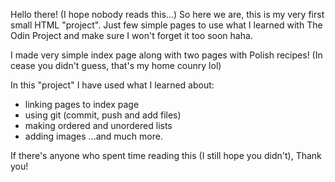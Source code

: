 Hello there! (I hope nobody reads this...)
So here we are, this is my very first small HTML "project". Just few simple pages to use what I learned with The Odin Project and make sure I won't forget it too soon haha.

I made very simple index page along with two pages with Polish recipes! (In cease you didn't guess, that's my home counry lol)

In this "project" I have used what I learned about:
- linking pages to index page
- using git (commit, push and add files)
- making ordered and unordered lists
- adding images
...and much more.

If there's anyone who spent time reading this (I still hope you didn't), Thank you!